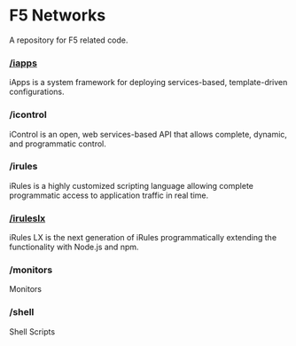 # F5 Networks

A repository for F5 related code.

### [/iapps](/iapps)
iApps is a system framework for deploying services-based, template-driven configurations.

### /icontrol
iControl is an open, web services-based API that allows complete, dynamic, and programmatic control.

### /irules
iRules is a highly customized scripting language allowing complete programmatic access to application traffic in real time.

### [/iruleslx](/iruleslx)
iRules LX is the next generation of iRules programmatically extending the functionality with Node.js and npm.

### /monitors
Monitors

### /shell
Shell Scripts
